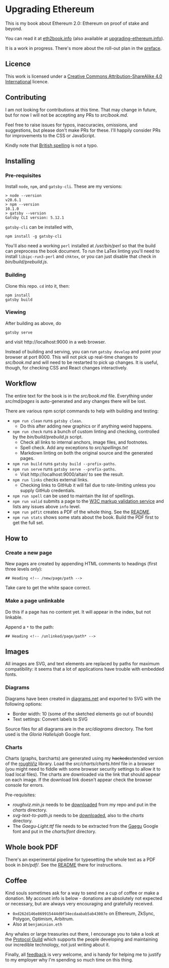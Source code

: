 # Upgrading Ethereum

This is my book about Ethereum&nbsp;2.0: Ethereum on proof of stake and beyond.

You can read it at [eth2book.info](https://eth2book.info/latest/) (also available at [upgrading-ethereum.info](https://upgrading-ethereum.info/latest/)).

It is a work in progress. There's more about the roll-out plan in the [preface](https://eth2book.info/latest/preface/).

## Licence

This work is licensed under a [Creative Commons Attribution-ShareAlike 4.0 International](https://creativecommons.org/licenses/by-sa/4.0/) licence.

## Contributing

I am not looking for contributions at this time. That may change in future, but for now I will not be accepting any PRs to _src/book.md_.

Feel free to raise issues for typos, inaccuracies, omissions, and suggestions, but please don't make PRs for these. I'll happily consider PRs for improvements to the CSS or JavaScript.

Kindly note that [British spelling](https://www.oxfordinternationalenglish.com/differences-in-british-and-american-spelling/) is not a typo.

## Installing

### Pre-requisites

Install `node`, `npm`, and `gatsby-cli`. These are my versions:

```
> node --version
v20.6.1
> npm --version
10.1.0
> gatsby --version
Gatsby CLI version: 5.12.1
```

`gatsby-cli` can be installed with,

```
npm install -g gatsby-cli
```

You'll also need a working `perl` installed at _/usr/bin/perl_ so that the build can preprocess the book document. To run the LaTex linting you'll need to install `libipc-run3-perl` and `chktex`, or you can just disable that check in _bin/build/prebuild.js_.

### Building

Clone this repo. `cd` into it, then:

```
npm install
gatsby build
```

### Viewing

After building as above, do

```
gatsby serve
```

and visit http://localhost:9000 in a web browser.

Instead of building and serving, you can run `gatsby develop` and point your browser at port 8000. This will not pick up real-time changes to _src/book.md_ and will need to be restarted to pick up changes. It is useful, though, for checking CSS and React changes interactively.

## Workflow

The entire text for the book is in the _src/book.md_ file. Everything under _src/md/pages_ is auto-generated and any changes there will be lost.

There are various npm script commands to help with building and testing:

  - `npm run clean` runs `gatsby clean`.
    - Do this after adding new graphics or if anything weird happens.
  - `npm run check` runs a bunch of custom linting and checking, controlled by the _bin/build/prebuild.js_ script.
    - Check all links to internal anchors, image files, and footnotes.
    - Spell check. Add any exceptions to _src/spellings.txt_
    - Markdown linting on both the original source and the generated pages.
  - `npm run build` runs `gatsby build --prefix-paths`.
  - `npm run serve` runs `gatsby serve --prefix-paths`.
    - Visit http://localhost:9000/altair/ to see the result.
  - `npm run links` checks external links.
    - Checking links to GitHub it will fail due to rate-limiting unless you supply GitHub credentials.
  - `npm run spell` can be used to maintain the list of spellings.
  - `npm run valid` submits a page to the [W3C markup validation service](https://validator.w3.org/) and lists any issues above `info` level.
  - `npm run pdfit` creates a PDF of the whole thing. See the [README](bin/pdf/README.md).
  - `npm run stats` shows some stats about the book. Build the PDF first to get the full set.

## How to

### Create a new page

New pages are created by appending HTML comments to headings (first three levels only):

```
## Heading <!-- /new/page/path -->
```

Take care to get the white space correct.

### Make a page unlinkable

Do this if a page has no content yet. It will appear in the index, but not linkable.

Append a `*` to the path:

```
## Heading <!-- /unlinked/page/path* -->
```

## Images

All images are SVG, and text elements are replaced by paths for maximum compatibility: it seems that a lot of applications have trouble with embedded fonts.

### Diagrams

Diagrams have been created in [diagrams.net](https://www.diagrams.net/) and exported to SVG with the following options:
  - Border width: 10 (some of the sketched elements go out of bounds)
  - Text settings: Convert labels to SVG
  
Source files for all diagrams are in the _src/diagrams_ directory. The font used is the _Gloria Hallelujah_ Google font.

### Charts

Charts (graphs, barcharts) are generated using my ~~hacked~~extended version of the [roughViz](https://github.com/benjaminion/roughViz) library. Load the _src/charts/charts.html_ file in a browser (you might need to fiddle with some browser security settings to allow it to load local files). The charts are downloaded via the link that should appear on each image. If the download link doesn't appear check the browser console for errors.

Pre-requisites:
  - _roughviz.min.js_ needs to be [downloaded](https://raw.githubusercontent.com/benjaminion/roughViz/master/dist/roughviz.min.js) from my repo and put in the _charts_ directory.
  - _svg-text-to-path.js_ needs to be [downloaded](https://raw.githubusercontent.com/paulzi/svg-text-to-path/master/dist/svg-text-to-path.js), also to the _charts_ directory.
  - The _Gaegu-Light.ttf_ file needs to be extracted from the [Gaegu](https://fonts.google.com/specimen/Gaegu) Google font and put in the _charts/font_ directory.

## Whole book PDF

There's an experimental pipeline for typesetting the whole text as a PDF book in _bin/pdf/_. See the [README](bin/pdf/README.md) there for instructions.

## Coffee

Kind souls sometimes ask for a way to send me a cup of coffee or make a donation. My account info is below - donations are absolutely not expected or necessary, but are always very encouraging and gratefully received.

  - `0xd262d146e869915444d0f34ecdaabab5ab43007e` on Ethereum, ZkSync, Polygon, Optimism, Arbitrum.
  - Also at `benjaminion.eth`

Any whales or large treasuries out there, I encourage you to take a look at the [Protocol Guild](https://protocol-guild.readthedocs.io/en/latest/index.html) which supports the people developing and maintaining our incredible technology, not just writing about it.

Finally, all [feedback](https://eth2book.info/latest/contact/) is very welcome, and is handy for helping me to justify to my employer why I'm spending so much time on this thing.
